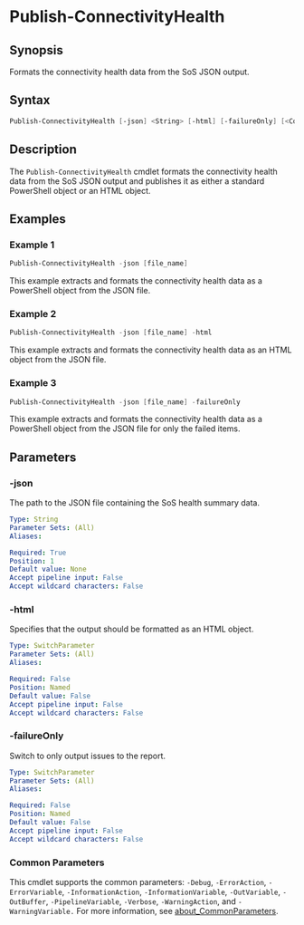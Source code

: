 # Publish-ConnectivityHealth

## Synopsis

Formats the connectivity health data from the SoS JSON output.

## Syntax

```powershell
Publish-ConnectivityHealth [-json] <String> [-html] [-failureOnly] [<CommonParameters>]
```

## Description

The `Publish-ConnectivityHealth` cmdlet formats the connectivity health data from the SoS JSON output and publishes it as either a standard PowerShell object or an HTML object.

## Examples

### Example 1

```powershell
Publish-ConnectivityHealth -json [file_name]
```

This example extracts and formats the connectivity health data as a PowerShell object from the JSON file.

### Example 2

```powershell
Publish-ConnectivityHealth -json [file_name] -html
```

This example extracts and formats the connectivity health data as an HTML object from the JSON file.

### Example 3

```powershell
Publish-ConnectivityHealth -json [file_name] -failureOnly
```

This example extracts and formats the connectivity health data as a PowerShell object from the JSON file for only the failed items.

## Parameters

### -json

The path to the JSON file containing the SoS health summary data.

```yaml
Type: String
Parameter Sets: (All)
Aliases:

Required: True
Position: 1
Default value: None
Accept pipeline input: False
Accept wildcard characters: False
```

### -html

Specifies that the output should be formatted as an HTML object.

```yaml
Type: SwitchParameter
Parameter Sets: (All)
Aliases:

Required: False
Position: Named
Default value: False
Accept pipeline input: False
Accept wildcard characters: False
```

### -failureOnly

Switch to only output issues to the report.

```yaml
Type: SwitchParameter
Parameter Sets: (All)
Aliases:

Required: False
Position: Named
Default value: False
Accept pipeline input: False
Accept wildcard characters: False
```

### Common Parameters

This cmdlet supports the common parameters: `-Debug`, `-ErrorAction`, `-ErrorVariable`, `-InformationAction`, `-InformationVariable`, `-OutVariable`, `-OutBuffer`, `-PipelineVariable`, `-Verbose`, `-WarningAction`, and `-WarningVariable.` For more information, see [about_CommonParameters](http://go.microsoft.com/fwlink/?LinkID=113216).
